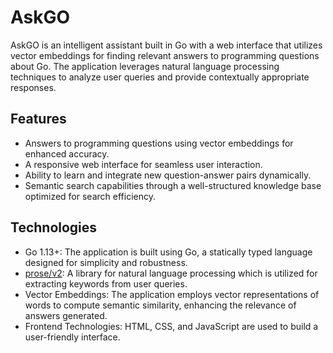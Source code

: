 # AskGO
AskGO is an intelligent assistant built in Go with a web interface that utilizes vector embeddings for finding relevant answers to programming questions about Go. The application leverages natural language processing techniques to analyze user queries and provide contextually appropriate responses.
## Features
- Answers to programming questions using vector embeddings for enhanced accuracy.
- A responsive web interface for seamless user interaction.
- Ability to learn and integrate new question-answer pairs dynamically.
- Semantic search capabilities through a well-structured knowledge base optimized for search efficiency.
## Technologies
- Go 1.13+: The application is built using Go, a statically typed language designed for simplicity and robustness.
- [prose/v2](https://github.com/jdkato/prose): A library for natural language processing which is utilized for extracting keywords from user queries.
- Vector Embeddings: The application employs vector representations of words to compute semantic similarity, enhancing the relevance of answers generated.
- Frontend Technologies: HTML, CSS, and JavaScript are used to build a user-friendly interface.

